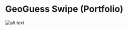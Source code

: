 # GeoGuess Swipe (Portfolio)

![alt text](https://lh5.googleusercontent.com/l34l-eNcFf3PF8M9Cowh_DtvA8Ag04Be0jgvxTeACIyYy03GhfRtErMRizS8CkEkgTRyFL9Nj_3JzZH2HeVxkAkjbpVFn-WJN_PdMWBGk4gJBYpoFJQIyu2wMqL69BBphMpBgkZ6)
